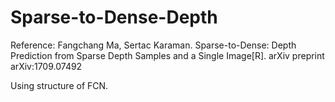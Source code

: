 # Sparse-to-Dense-Depth
Reference: Fangchang Ma, Sertac Karaman. Sparse-to-Dense: Depth Prediction from Sparse Depth Samples and a Single Image[R]. arXiv preprint arXiv:1709.07492

Using structure of FCN.
